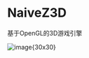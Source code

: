 # NaiveZ3D
基于OpenGL的3D游戏引擎



![image{30x30}](https://github.com/zouxiaohang/NaiveZ3D/blob/master/NaiveZ/ScreenShot/bunny_wireframe.png)
